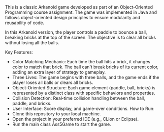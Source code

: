 This is a classic Arkanoid game developed as part of an Object-Oriented Programming course assignment. The game was implemented in Java and follows object-oriented design principles to ensure modularity and reusability of code.

In this Arkanoid version, the player controls a paddle to bounce a ball, breaking bricks at the top of the screen. The objective is to clear all bricks without losing all the balls.

Key Features:
- Color Matching Mechanic: Each time the ball hits a brick, it changes color to match that brick. The ball can't break bricks of its current color, adding an extra layer of strategy to gameplay.
- Three Lives: The game begins with three balls, and the game ends if the player loses all balls or clears all bricks.
- Object-Oriented Structure: Each game element (paddle, ball, bricks) is represented by a distinct class with specific behaviors and properties.
- Collision Detection: Real-time collision handling between the ball, paddle, and bricks.
- User Interface: Score display, and game-over conditions.
How to Run:
- Clone this repository to your local machine.
- Open the project in your preferred IDE (e.g., CLion or Eclipse).
- Run the main class Ass5Game to start the game.
